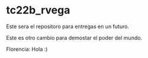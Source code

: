 # tc22b_rvega

Este sera el repositoro para entregas en un futuro.

Este es otro cambio para demostar el poder del mundo.


Florencia: Hola :)
